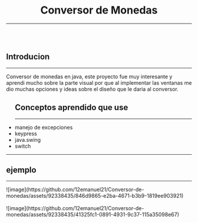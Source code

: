 
<center><h1>Conversor de Monedas</h1></center>
<hr>
<br>
<br>
<h2>Introducion</h2>
<hr>
<p>Conversor de monedas en java, este proyecto fue muy interesante y aprendi mucho sobre la parte visual por que al implementar las ventanas 
me dio muchas opciones y ideas sobre el diseño que le daria al conversor.</p>
<ul>
    <h2>Conceptos aprendido que use</h2>
    <hr>
    <li>manejo de excepciones</li>
    <li>keypress</li>
    <li>java.swing</li>
    <li>switch</li>
</ul>
<hr>
<h2>ejemplo</h2>
<hr>
![image](https://github.com/12emanuel21/Conversor-de-monedas/assets/92338435/846d9865-e2ba-4671-b3b9-1819ee903921)
<br><br>
![image](https://github.com/12emanuel21/Conversor-de-monedas/assets/92338435/41325fc1-0891-4931-9c37-115a35098e67)
